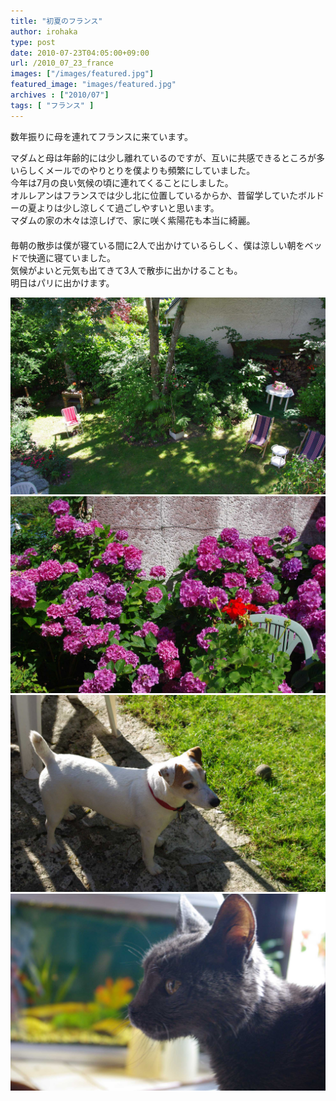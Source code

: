 ```yaml
---
title: "初夏のフランス"
author: irohaka
type: post
date: 2010-07-23T04:05:00+09:00
url: /2010_07_23_france
images: ["/images/featured.jpg"]
featured_image: "images/featured.jpg"
archives : ["2010/07"]
tags: [ "フランス" ]
---
```


数年振りに母を連れてフランスに来ています。
 <!--more-->

マダムと母は年齢的には少し離れているのですが、互いに共感できるところが多いらしくメールでのやりとりを僕よりも頻繁にしていました。  
今年は7月の良い気候の頃に連れてくることにしました。  
オルレアンはフランスでは少し北に位置しているからか、昔留学していたボルドーの夏よりは少し涼しくて過ごしやすいと思います。  
マダムの家の木々は涼しげで、家に咲く紫陽花も本当に綺麗。  
　    
毎朝の散歩は僕が寝ている間に2人で出かけているらしく、僕は涼しい朝をベッドで快適に寝ていました。  
気候がよいと元気も出てきて3人で散歩に出かけることも。  
明日はパリに出かけます。  

![庭で本を読んだり夕食を食べたりしました。](images/2010_07_23_france01.jpg)  
![この鮮やかな色！](images/2010_07_23_france02.jpg)  
![Pirateは相変わらず元気すぎる。ボール遊びが好き。](images/2010_07_23_france03.jpg)  
![Toupiはまだ僕のことを覚えていてくれているみたい。](images/2010_07_23_france04.jpg)  